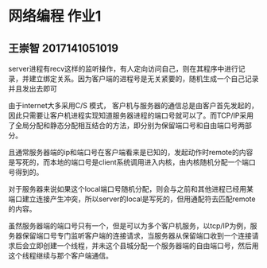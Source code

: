 # 网络编程 作业1

## 王崇智 2017141051019



server进程有recv这样的监听操作，有人定向访问自己，则在其程序中进行记录，并建立绑定关系。因为客户端的进程号是无关紧要的，随机生成一个自己记录并且发出去即可

由于internet大多采用C/S 模式， 客户机与服务器的通信总是由客户首先发起的，因此只需要让客户机进程实现知道服务器进程的端口号就可以了。而TCP/IP采用了全局分配和静态分配相互结合的方法，即分别为保留端口号和自由端口号两部分。

且通常服务器端的ip和端口号在客户端看来是已知的，发起动作时remote的内容是写死的，而本地的端口号是client系统调用进入内核，由内核随机分配一个端口号得到的。

对于服务器来说如果这个local端口号随机分配，则会与之前和其他进程已经用某端口建立连接产生冲突，所以server的local是写死的，但用通配符去匹配remote的内容。

虽然服务器端的端口号只有一个，但是可以为多个客户机服务，以tcp/IP为例，服务器保留端口号专门监听客户端的连接请求，当服务器从保留端口收到一个连接请求后会立即创建一个线程，并未这个县城分配一个服务器端的自由端口号，然后用这个线程继续与那个客户端通信。

